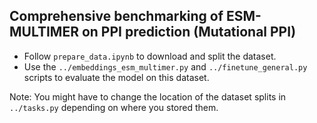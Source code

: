 ## Comprehensive benchmarking of ESM-MULTIMER on PPI prediction (Mutational PPI)

* Follow `prepare_data.ipynb` to download and split the dataset. 
* Use the `../embeddings_esm_multimer.py` and `../finetune_general.py` scripts to evaluate the model on this dataset. 

Note: You might have to change the location of the dataset splits in `../tasks.py` depending on where you stored them. 